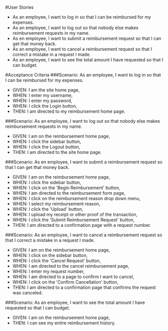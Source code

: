 #User Stories
- As an employee, I want to log in so that I can be reimbursed for my expenses.
- As an employee, I want to log out so that nobody else makes reimbursement requests in my name.
- As en employee, I want to submit a reimbursement request so that I can get that money back.
- As an employee, I want to cancel a reimbursement request so that I correct a mistake in a request I made.
- As an employee, I want to see the total amount I have requested so that I can budget.

#Acceptance Criteria
###Scenario: As an employee, I want to log in so that I can be reimbursed for my expenses.
- GIVEN: I am the site home page,
- WHEN: I enter my username,
- WHEN: I enter my password,
- WHEN: I click the Login button,
- THEN: I am directed to my reimbursement home page.

###Scenario: As an employee, I want to log out so that nobody else makes reimbursement requests in my name.
- GIVEN: I am on the reimbursement home page,
- WHEN: I click the sidebar button,
- WHEN: I click the Logout button,
- THEN: I am directed to the site home page.

###Scenario: As en employee, I want to submit a reimbursement request so that I can get that money back.
- GIVEN: I am on the reimbursement home page,
- WHEN: I click the sidebar button,
- WHEN: I click on the 'Begin Reimbursement' button,
- WHEN: I am directed to the reimbursement form page,
- WHEN: I click on the reimbursement reason drop down menu,
- WHEN: I select my reimbursement reason,
- WHEN: I click the 'Upload' button,
- WHEN: I upload my receipt or other proof of the transaction, 
- WHEN: I click the 'Submit Reimbursement Request' button,
- THEN: I am directed to a confirmation page with a request number.

###Scenario: As an employee, I want to cancel a reimbursement request so that I correct a mistake in a request I made.
- GIVEN: I am on the reimbursement home page,
- WHEN: I click on the sidebar button,
- WHEN: I click the 'Cancel Request' button,
- WHEN: I am directed to the cancel reimbursement page,
- WHEN: I enter my request number,
- WHEN: I am directed to a page to confirm I want to cancel,
- WHEN: I click on the 'Confirm Cancellation' button,
- THEN: I am directed to a confirmation page that confirms the request was canceled.

###Scenario: As an employee, I want to see the total amount I have requested so that I can budget.
- GIVEN: I am on the reimbursement home page,
- THEN: I can see my entire reimbursement history.
